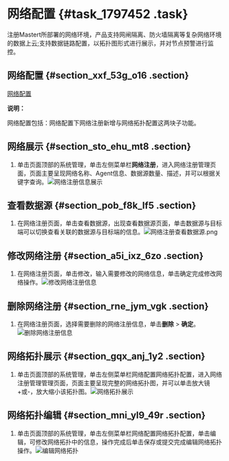 # 网络配置 {#task_1797452 .task}

注册Mastert所部署的网络环境，产品支持网闸隔离、防火墙隔离等复杂网络环境的数据上云;支持数据链路配置，以拓扑图形式进行展示，并对节点预警进行监控。

## 网络配置 {#section_xxf_53g_o16 .section}

 [网络配置](cn.zh-CN/使用指南/登录控制台/数据上云/快速入门/网络配置.md#) 

**说明：** 

网络配置包括：网络配置下网络注册新增与网络拓扑配置这两块子功能。

## 网络展示 {#section_sto_ehu_mt8 .section}

1.  单击页面顶部的系统管理，单击左侧菜单栏**网络注册**，进入网络注册管理页面，页面主要呈现网络名称、Agent信息、数据源数量、描述，并可以根据关键字查询。![网络注册信息展示](http://static-aliyun-doc.oss-cn-hangzhou.aliyuncs.com/assets/img/1423260/156802845556651_zh-CN.png)



## 查看数据源 {#section_pob_f8k_lf5 .section}

1.  在网络注册页面，单击查看数据源，出现查看数据源页面，单击数据源与目标端可以切换查看关联的数据源与目标端的信息。![网络注册查看数据源.png](http://static-aliyun-doc.oss-cn-hangzhou.aliyuncs.com/assets/img/1423260/156802845556654_zh-CN.png)



## 修改网络注册 {#section_a5i_ixz_6zo .section}

1.  在网络注册页面，单击修改，输入需要修改的网络信息，单击确定完成修改网络操作。![修改网络注册信息](http://static-aliyun-doc.oss-cn-hangzhou.aliyuncs.com/assets/img/1423260/156802845556656_zh-CN.png)



## 删除网络注册 {#section_rne_jym_vgk .section}

1.  在网络注册页面，选择需要删除的网络注册信息，单击**删除** \> **确定**。![删除网络注册信息](http://static-aliyun-doc.oss-cn-hangzhou.aliyuncs.com/assets/img/1423260/156802845556661_zh-CN.png)



## 网络拓扑展示 {#section_gqx_anj_1y2 .section}

1.  单击页面顶部的系统管理，单击左侧菜单栏网络配置网络拓扑配置，进入网络注册管理管理页面，页面主要呈现完整的网络拓扑图，并可以单击放大镜+或-，放大缩小该拓扑图。![网络拓扑展示](http://static-aliyun-doc.oss-cn-hangzhou.aliyuncs.com/assets/img/1423260/156802845556665_zh-CN.png)



## 网络拓扑编辑 {#section_mni_yl9_49r .section}

1.  单击页面顶部的系统管理，单击左侧菜单栏网络配置网络拓扑配置，单击编辑，可修改网络拓扑中的信息，操作完成后单击保存或提交完成编辑网络拓扑操作。![编辑网络拓扑](http://static-aliyun-doc.oss-cn-hangzhou.aliyuncs.com/assets/img/1423260/156802845556666_zh-CN.png)



